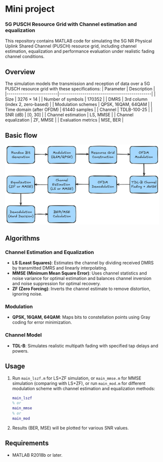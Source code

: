 # Mini project
### 5G PUSCH Resource Grid with Channel estimation and equalization

This repository contains MATLAB code for simulating the 5G NR Physical Uplink Shared Channel (PUSCH) resource grid, including channel estimation, equalization and performance evaluation under realistic fading channel conditions.

## Overview

The simulation models the transmission and reception of data over a 5G PUSCH resource grid with these specifications: 
| Parameter                | Description                                   |
|--------------------------|-----------------------------------------------|
| Size                     | 3276 × 14                                     |
| Number of symbols        | 170352                                        |
| DMRS                     | 3rd column (index 2, zero-based) |
| Modulation schemes       | QPSK, 16QAM, 64QAM                            |
| Time domain (after OFDM) | 61440 samples                                 |
| Channel                  | TDLB-100-25                                   |
| SNR (dB)                 | [0, 30]                                        |
| Channel estimation       | LS, MMSE                                      |
| Channel equalization     | ZF, MMSE                                      |
| Evaluation metrics       | MSE, BER                                      |

## Basic flow

![img](puschFlowchart.png)

## Algorithms

### Channel Estimation and Equalization
- **LS (Least Squares)**: Estimates the channel by dividing received DMRS by transmitted DMRS and linearly interpolating.
- **MMSE (Minimum Mean Square Error)**: Uses channel statistics and noise variance for optimal estimation and balances channel inversion and noise suppression for optimal recovery.
- **ZF (Zero Forcing)**: Inverts the channel estimate to remove distortion, ignoring noise.

### Modulation
- **QPSK, 16QAM, 64QAM**: Maps bits to constellation points using Gray coding for error minimization.

### Channel Model
- **TDL-B**: Simulates realistic multipath fading with specified tap delays and powers.

## Usage
1. Run `main_lszf.m` for LS+ZF simulation, or `main_mmse.m` for MMSE simulation (comparing with LS+ZF), or run `main_mod.m` for different modulation scheme with channel estimation and equalization methods:
   ```matlab
   main_lszf
   % or
   main_mmse
   % or 
   main_mod
   ```
2. Results (BER, MSE) will be plotted for various SNR values.

## Requirements
- MATLAB R2018b or later.
